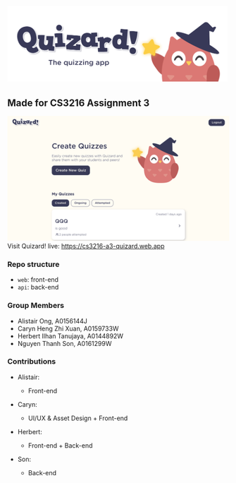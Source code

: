 <h1>
  <img src="readme_header.png" alt="Quizard!" width="500" />
</h1>

## Made for CS3216 Assignment 3

![Quizard!](quizard_cover.png)
Visit Quizard! live: https://cs3216-a3-quizard.web.app

### Repo structure
- `web`: front-end
- `api`: back-end

### Group Members

- Alistair Ong, A0156144J
- Caryn Heng Zhi Xuan, A0159733W
- Herbert Ilhan Tanujaya, A0144892W
- Nguyen Thanh Son, A0161299W

### Contributions

- Alistair:
  - Front-end

- Caryn:
  - UI/UX & Asset Design + Front-end

- Herbert:
  - Front-end + Back-end

- Son:
  - Back-end
